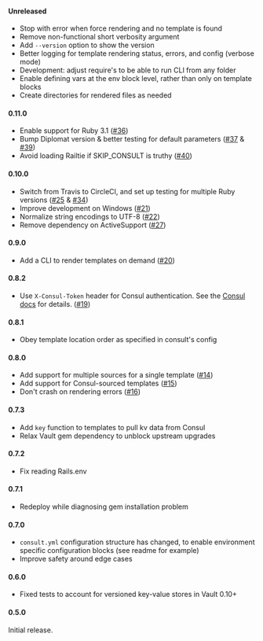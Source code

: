 #### Unreleased

* Stop with error when force rendering and no template is found
* Remove non-functional short verbosity argument
* Add `--version` option to show the version
* Better logging for template rendering status, errors, and config (verbose mode)
* Development: adjust require's to be able to run CLI from any folder
* Enable defining vars at the env block level, rather than only on template blocks
* Create directories for rendered files as needed

#### 0.11.0

* Enable support for Ruby 3.1 ([#36](https://github.com/veracross/consult/pull/36))
* Bump Diplomat version & better testing for default parameters ([#37](https://github.com/veracross/consult/pull/37) & [#39](https://github.com/veracross/consult/pull/39))
* Avoid loading Railtie if SKIP_CONSULT is truthy ([#40](https://github.com/veracross/consult/pull/40))

#### 0.10.0

* Switch from Travis to CircleCI, and set up testing for multiple Ruby versions ([#25](https://github.com/veracross/consult/pull/25) & [#34](https://github.com/veracross/consult/pull/34))
* Improve development on Windows ([#21](https://github.com/veracross/consult/pull/21))
* Normalize string encodings to UTF-8 ([#22](https://github.com/veracross/consult/pull/22))
* Remove dependency on ActiveSupport ([#27](https://github.com/veracross/consult/pull/27))

#### 0.9.0

* Add a CLI to render templates on demand ([#20](https://github.com/veracross/consult/pull/20))

#### 0.8.2

* Use `X-Consul-Token` header for Consul authentication. See the [Consul docs](https://www.consul.io/api/index.html#authentication) for details. ([#19](https://github.com/veracross/consult/pull/19))

#### 0.8.1

* Obey template location order as specified in consult's config

#### 0.8.0

* Add support for multiple sources for a single template ([#14](https://github.com/veracross/consult/pull/14))
* Add support for Consul-sourced templates ([#15](https://github.com/veracross/consult/pull/15))
* Don't crash on rendering errors ([#16](https://github.com/veracross/consult/pull/16))

#### 0.7.3

* Add `key` function to templates to pull kv data from Consul
* Relax Vault gem dependency to unblock upstream upgrades

#### 0.7.2

* Fix reading Rails.env

#### 0.7.1

* Redeploy while diagnosing gem installation problem

#### 0.7.0

* `consult.yml` configuration structure has changed, to enable environment specific configuration blocks (see readme for example)
* Improve safety around edge cases

#### 0.6.0

* Fixed tests to account for versioned key-value stores in Vault 0.10+

#### 0.5.0

Initial release.
